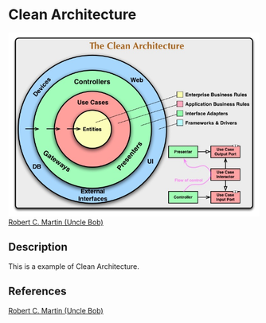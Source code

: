 # Clean Architecture
![](./clean-architecture.jpg)
[Robert C. Martin (Uncle Bob)](https://blog.cleancoder.com/uncle-bob/2012/08/13/the-clean-architecture.html)

## Description
This is a example of Clean Architecture.

## References
[Robert C. Martin (Uncle Bob)](https://blog.cleancoder.com/uncle-bob/2012/08/13/the-clean-architecture.html)